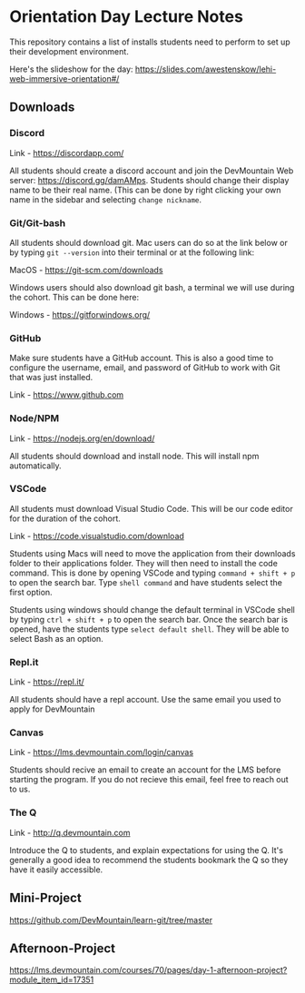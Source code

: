 # Orientation Day Lecture Notes
This repository contains a list of installs students need to perform to set up their development environment.

Here's the slideshow for the day: https://slides.com/awestenskow/lehi-web-immersive-orientation#/
## Downloads
  
### Discord
Link - https://discordapp.com/

All students should create a discord account and join the DevMountain Web server: https://discord.gg/damAMps.  Students should change their display name to be their real name.  (This can be done by right clicking your own name in the sidebar and selecting `change nickname`.

### Git/Git-bash

All students should download git.  Mac users can do so at the link below or by typing `git --version` into their terminal or at the following link: 

MacOS - https://git-scm.com/downloads

Windows users should also download git bash, a terminal we will use during the cohort.  This can be done here: 

Windows - https://gitforwindows.org/

### GitHub
Make sure students have a GitHub account. This is also a good time to configure the username, email, and password of GitHub to work with Git that was just installed.

Link - https://www.github.com


### Node/NPM
Link - https://nodejs.org/en/download/

All students should download and install node.  This will install npm automatically.  

### VSCode
All students must download Visual Studio Code.  This will be our code editor for the duration of the cohort.  

Link - https://code.visualstudio.com/download

Students using Macs will need to move the application from their downloads folder to their applications folder.  They will then need to install the code command. This is done by opening VSCode and typing `command + shift + p` to open the search bar. Type `shell command` and have students select the first option.

Students using windows should change the default terminal in VSCode shell by typing `ctrl + shift + p` to open the search bar. Once the search bar is opened, have the students type `select default shell`. They will be able to select Bash as an option.

### Repl.it
Link - https://repl.it/

All students should have a repl account.  Use the same email you used to apply for DevMountain

### Canvas
Link - https://lms.devmountain.com/login/canvas

Students should recive an email to create an account for the LMS before starting the program.  If you do not recieve this email, feel free to reach out to us. 

### The Q
Link - http://q.devmountain.com

Introduce the Q to students, and explain expectations for using the Q. It's generally a good idea to recommend the students bookmark the Q so they have it easily accessible.

## Mini-Project
https://github.com/DevMountain/learn-git/tree/master

## Afternoon-Project
https://lms.devmountain.com/courses/70/pages/day-1-afternoon-project?module_item_id=17351
